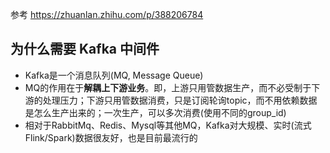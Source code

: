 参考 https://zhuanlan.zhihu.com/p/388206784
## 为什么需要 Kafka 中间件
+ Kafka是一个消息队列(MQ, Message Queue)
+ MQ的作用在于**解耦上下游业务**。即，上游只用管数据生产，而不必受制于下游的处理压力；下游只用管数据消费，只是订阅轮询topic，而不用依赖数据是怎么生产出来的；一次生产，可以多次消费(使用不同的group_id)
+ 相对于RabbitMq、Redis、Mysql等其他MQ，Kafka对大规模、实时(流式Flink/Spark)数据很友好，也是目前最流行的